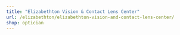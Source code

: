 ```yaml
---
title: "Elizabethton Vision & Contact Lens Center"
url: /elizabethton/elizabethton-vision-and-contact-lens-center/
shop: optician
---
```

